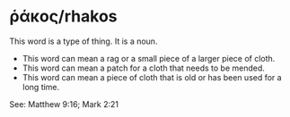 # ῥάκος/rhakos
This word is a type of thing. It is a noun.

* This word can mean a rag or a small piece of a larger piece of cloth.
* This word can mean a patch for a cloth that needs to be mended.
* This word can mean a piece of cloth that is old or has been used for a long time.

See: Matthew 9:16; Mark 2:21
